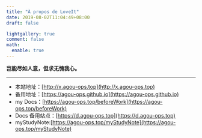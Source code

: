```yaml
---
title: "À propos de LoveIt"
date: 2019-08-02T11:04:49+08:00
draft: false

lightgallery: true
comment: false
math:
  enable: true
---
```


**岂能尽如人意，但求无愧我心。**

---


* 本站地址：[http://x.agou-ops.top](http://x.agou-ops.top)  
* 备用地址：[https://agou-ops.github.io](https://agou-ops.github.io)  
* my Docs：[https://agou-ops.top/beforeWork](https://agou-ops.top/beforeWork)  
* Docs 备用站点：[https://d.agou-ops.top](https://d.agou-ops.top)  
* myStudyNote:[https://agou-ops.top/myStudyNote](https://agou-ops.top/myStudyNote)  

